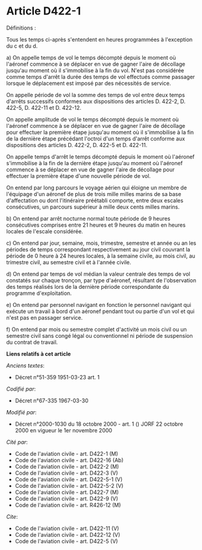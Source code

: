 # Article D422-1

Définitions : 

Tous les temps ci-après s'entendent en heures programmées à l'exception du c et du d. 

a) On appelle temps de vol le temps décompté depuis le moment où l'aéronef commence à se déplacer en vue de gagner l'aire de
décollage jusqu'au moment où il s'immobilise à la fin du vol. N'est pas considérée comme temps d'arrêt la durée des temps de
vol effectués comme passager lorsque le déplacement est imposé par des nécessités de service. 

On appelle période de vol la somme des temps de vol entre deux temps d'arrêts successifs conformes aux dispositions des
articles D. 422-2, D. 422-5, D. 422-11 et D. 422-12. 

On appelle amplitude de vol le temps décompté depuis le moment où l'aéronef commence à se déplacer en vue de gagner l'aire de
décollage pour effectuer la première étape jusqu'au moment où il s'immobilise à la fin de la dernière étape précédant
l'octroi d'un temps d'arrêt conforme aux dispositions des articles D. 422-2, D. 422-5 et D. 422-11. 

On appelle temps d'arrêt le temps décompté depuis le moment où l'aéronef s'immobilise à la fin de la dernière étape jusqu'au
moment où l'aéronef commence à se déplacer en vue de gagner l'aire de décollage pour effectuer la première étape d'une
nouvelle période de vol. 

On entend par long parcours le voyage aérien qui éloigne un membre de l'équipage d'un aéronef de plus de trois mille milles
marins de sa base d'affectation ou dont l'itinéraire préétabli comporte, entre deux escales consécutives, un parcours
supérieur à mille deux cents milles marins. 

b) On entend par arrêt nocturne normal toute période de 9 heures consécutives comprises entre 21 heures et 9 heures du matin
en heures locales de l'escale considérée. 

c) On entend par jour, semaine, mois, trimestre, semestre et année ou an les périodes de temps correspondant respectivement
au jour civil couvrant la période de 0 heure à 24 heures locales, à la semaine civile, au mois civil, au trimestre civil, au
semestre civil et à l'année civile. 

d) On entend par temps de vol médian la valeur centrale des temps de vol constatés sur chaque tronçon, par type d'aéronef,
résultant de l'observation des temps réalisés lors de la dernière période correspondante du programme d'exploitation. 

e) On entend par personnel navigant en fonction le personnel navigant qui exécute un travail à bord d'un aéronef pendant tout
ou partie d'un vol et qui n'est pas en passager service. 

f) On entend par mois ou semestre complet d'activité un mois civil ou un semestre civil sans congé légal ou conventionnel ni
période de suspension du contrat de travail.

**Liens relatifs à cet article**

_Anciens textes_:

  - Décret n°51-359 1951-03-23 art. 1

_Codifié par_:

  - Décret n°67-335 1967-03-30

_Modifié par_:

  - Décret n°2000-1030 du 18 octobre 2000 - art. 1 () JORF 22 octobre 2000 en vigueur le 1er novembre 2000

_Cité par_:

  - Code de l'aviation civile - art. D422-1 (M)
  - Code de l'aviation civile - art. D422-16 (Ab)
  - Code de l'aviation civile - art. D422-2 (M)
  - Code de l'aviation civile - art. D422-3 (V)
  - Code de l'aviation civile - art. D422-5-1 (V)
  - Code de l'aviation civile - art. D422-5-2 (V)
  - Code de l'aviation civile - art. D422-7 (M)
  - Code de l'aviation civile - art. D422-9 (V)
  - Code de l'aviation civile - art. R426-12 (M)

_Cite_:

  - Code de l'aviation civile - art. D422-11 (V)
  - Code de l'aviation civile - art. D422-12 (V)
  - Code de l'aviation civile - art. D422-5 (V)
